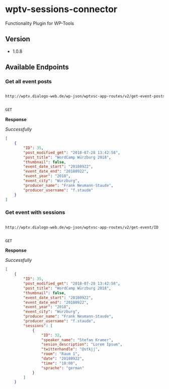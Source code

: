 # wptv-sessions-connector
Functionality Plugin for WP-Tools

## Version ##

* 1.0.8

## Available Endpoints ##

### Get all event posts ###

```html

http://wptv.dialogo-web.de/wp-json/wptvsc-app-routes/v2/get-event-posts
```

```txt

GET
```

**Response**

*Successfully*


```json
[
    {
        "ID": 35,
        "post_modified_gmt": "2018-07-28 13:42:58",
        "post_title": "WordCamp Würzburg 2018",
        "thumbnail": false,
        "event_date_start": "20180922",
        "event_date_end": "20180922",
        "event_year": "2018",
        "event_city": "Würzburg",
        "producer_name": "Frank Neumann-Staude",
        "producer_username": "f.staude"
    }
]
```

### Get event with sessions ###

```html

http://wptv.dialogo-web.de/wp-json/wptvsc-app-routes/v2/get-event/ID
```

```txt

GET
```

**Response**

*Successfully*


```json
[
    {
        "ID": 35,
        "post_modified_gmt": "2018-07-28 13:42:58",
        "post_title": "WordCamp Würzburg 2018",
        "thumbnail": false,
        "event_date_start": "20180922",
        "event_date_end": "20180922",
        "event_year": "2018",
        "event_city": "Würzburg",
        "producer_name": "Frank Neumann-Staude",
        "producer_username": "f.staude",
        "sessions": [
            {
                "ID": 32,
                "speaker_name": "Stefan Kramer",
                "sesion_description": "Lorem Ipsum",
                "twitterhandle": "@stkjj",
                "room": "Raum 1",
                "date": "20180922",
                "time": "10:00",
                "sprache": "german"
            }
        ]
    }
```
